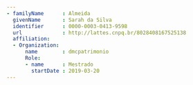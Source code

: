 ```yaml
---
- familyName      : Almeida
  givenName       : Sarah da Silva
  identifier      : 0000-0003-0413-9598
  url             : http://lattes.cnpq.br/8028408167525138
  affiliation:
  - Organization:
      name        : dmcpatrimonio
      Role:
      - name      : Mestrado
        startDate : 2019-03-20
---
```

